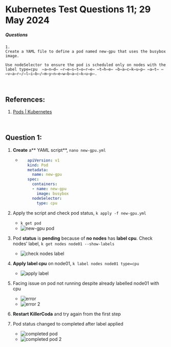 # Kubernetes Test Questions 11; 29 May 2024

##### Questions
```
1.
Create a YAML file to define a pod named new-gpu that uses the busybox image. 

Use nodeSelector to ensure the pod is scheduled only on nodes with the label type=cpu  ̶a̶n̶d̶ ̶r̶e̶s̶t̶o̶r̶e̶ ̶t̶h̶e̶ ̶b̶a̶c̶k̶u̶p̶ ̶a̶t̶ ̶v̶a̶r̶/̶l̶i̶b̶/̶m̶y̶n̶e̶w̶b̶a̶c̶k̶u̶p̶.
```
<br>

## References:
1. [Pods | Kubernetes](https://kubernetes.io/docs/concepts/workloads/pods/#using-pods)

<br>

## Question 1:
1. **Create** a** YAML script**, `nano new-gpu.yml`
   * ```yaml
        apiVersion: v1
        kind: Pod
        metadata:
          name: new-gpu
        spec:
          containers:
          - name: new-gpu
            image: busybox
          nodeSelector:
            type: cpu
      ```

2. Apply the script and check pod status, `k apply -f new-gpu.yml`
   * `k get pod`
   * ![new-gpu pod](Pictures/1.png)

3. Pod **status** is **pending** because of **no nodes** has **label cpu**. Check nodes’ label,  `k get nodes node01 --show-labels`
   * ![check nodes label](Pictures/2.png)

4. **Apply label cpu** on node01, `k label nodes node01 type=cpu`
   * ![apply label](Pictures/3.png)

5. Facing issue on pod not running despite already labelled node01 with cpu
   * ![error](Pictures/4.png)
   * ![error 2](Pictures/5.png)

6. **Restart KillerCoda** and try again from the first step

7. Pod status changed to completed after label applied
   * ![completed pod](Pictures/7.png)
   * ![completed pod 2](Pictures/8.png)